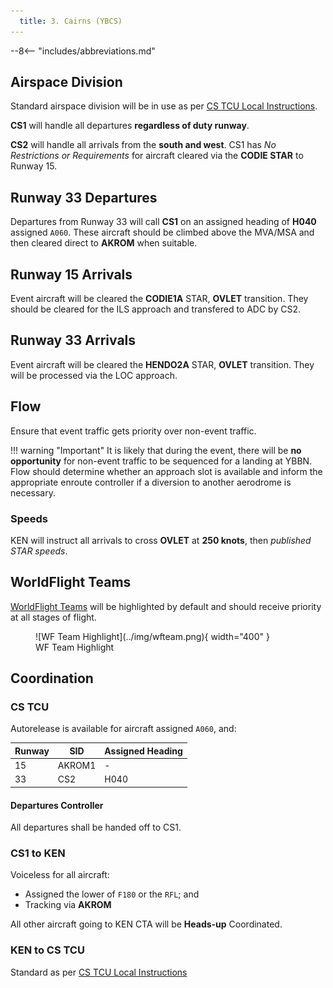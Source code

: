 ```yaml
---
  title: 3. Cairns (YBCS)
---
```


--8<-- "includes/abbreviations.md"

## Airspace Division
Standard airspace division will be in use as per [CS TCU Local Instructions](../../../../../../terminal/cairns/#airspace-division).

**CS1** will handle all departures **regardless of duty runway**.

**CS2** will handle all arrivals from the **south and west**. CS1 has *No Restrictions or Requirements* for aircraft cleared via the **CODIE STAR** to Runway 15.

## Runway 33 Departures
Departures from Runway 33 will call **CS1** on an assigned heading of **H040** assigned `A060`. These aircraft should be climbed above the MVA/MSA and then cleared direct to **AKROM** when suitable.

## Runway 15 Arrivals
Event aircraft will be cleared the **CODIE1A** STAR, **OVLET** transition. They should be cleared for the ILS approach and transfered to ADC by CS2.

## Runway 33 Arrivals
Event aircraft will be cleared the **HENDO2A** STAR, **OVLET** transition. They will be processed via the LOC approach.

## Flow
Ensure that event traffic gets priority over non-event traffic.

!!! warning "Important"
    It is likely that during the event, there will be **no opportunity** for non-event traffic to be sequenced for a landing at YBBN. Flow should determine whether an approach slot is available and inform the appropriate enroute controller if a diversion to another aerodrome is necessary.
    
### Speeds
KEN will instruct all arrivals to cross **OVLET** at **250 knots**, then *published STAR speeds*.

## WorldFlight Teams
[WorldFlight Teams](../../../../#official-team-callsigns) will be highlighted by default and should receive priority at all stages of flight.

<figure markdown>
![WF Team Highlight](../img/wfteam.png){ width="400" }
<figcaption>WF Team Highlight</figcaption>
</figure>

## Coordination
### CS TCU
Autorelease is available for aircraft assigned `A060`, and:

| Runway | SID | Assigned Heading |
| ---------- | --- | --- |
| 15  | AKROM1 | - |
| 33  | CS2 | H040 |

#### Departures Controller
All departures shall be handed off to CS1.

### CS1 to KEN
Voiceless for all aircraft:

- Assigned the lower of `F180` or the `RFL`; and  
- Tracking via **AKROM**

All other aircraft going to KEN CTA will be **Heads-up** Coordinated.

### KEN to CS TCU
Standard as per [CS TCU Local Instructions](../../../../../../terminal/cairns/#arrivals_1)